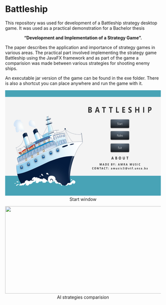 Battleship
===========
This repository was used for development of a Battleship strategy desktop game. It was used as a practical demonstration for a Bachelor thesis
<p align="center">
  <b>“Development and Implementation of a Strategy Game”.</b>
</p>

The paper describes the application and importance of strategy games in various areas. The practical part involved implementing the strategy game Battleship using the JavaFX framework and as part of the game a comparision was made between various strategies for shooting enemy ships.

An executable jar version of the game can be found in the exe folder. There is also a shortcut you can place anywhere and run the game with it.

<p align="center">
  <img width="600" height="340" src="https://raw.githubusercontent.com/amra-music/Battleship/master/titlePage.png">
  <br />
  Start window
</p>

<p align="center">
  <img width="600" height="282" src="https://i.imgur.com/TtywlEm.png">
  <br />
  AI strategies comparision
</p>
